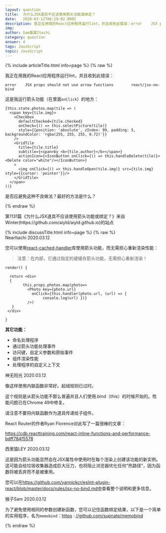 ```yaml
---
layout: question
title:  为什么JSX道具不应该使用箭头功能或绑定？
date:   2020-03-12T08:29:02.000Z
description: 我正在用我的React应用程序运行lint，并且收到此错误：error    JSX props should not use arrow funct...
img: 
author: Sam蛋蛋Itachi
category: question
answer: 4
tags: JavaScript
topic: JavaScript
---
```

<div class="article-root">
  <div class="article">
    {% include articleTitle.html info=page %}
    {% raw %}
    <div class="article-content"><p><font style="vertical-align: inherit;"><font style="vertical-align: inherit;">我正在用我的React应用程序运行lint，并且收到此错误：</font></font></p>

<pre><code>error    JSX props should not use arrow functions        react/jsx-no-bind
</code></pre>

<p><font style="vertical-align: inherit;"><font style="vertical-align: inherit;">这是我运行箭头功能（在里面</font></font><code>onClick</code><font style="vertical-align: inherit;"><font style="vertical-align: inherit;">）的地方：</font></font></p>

<pre><code>{this.state.photos.map(tile =&gt; (<font></font>
  &lt;span key={tile.img}&gt;<font></font>
    &lt;Checkbox<font></font>
      defaultChecked={tile.checked}<font></font>
      onCheck={() =&gt; this.selectPicture(tile)}<font></font>
      style={{position: 'absolute', zIndex: 99, padding: 5, backgroundColor: 'rgba(255, 255, 255, 0.72)'}}<font></font>
    /&gt;<font></font>
    &lt;GridTile<font></font>
      title={tile.title}<font></font>
      subtitle={&lt;span&gt;by &lt;b&gt;{tile.author}&lt;/b&gt;&lt;/span&gt;}<font></font>
      actionIcon={&lt;IconButton onClick={() =&gt; this.handleDelete(tile)}&gt;&lt;Delete color="white"/&gt;&lt;/IconButton&gt;}<font></font>
    &gt;<font></font>
      &lt;img onClick={() =&gt; this.handleOpen(tile.img)} src={tile.img} style={{cursor: 'pointer'}}/&gt;<font></font>
    &lt;/GridTile&gt;<font></font>
  &lt;/span&gt;<font></font>
))}<font></font>
</code></pre>

<p><font style="vertical-align: inherit;"><font style="vertical-align: inherit;">是否应避免这种不良做法？</font><font style="vertical-align: inherit;">最好的方法是什么？</font></font></p></div>
    {% endraw %}
  </div>
  <p class="winter_mark">第1131篇《为什么JSX道具不应该使用箭头功能或绑定？》来自Winter(https://github.com/aiyld/aiyld.github.io)的站点</p>
  <div class="discuss-wrapper">
    {% include discussTitle.html info=page %}
    {% raw %}
    <div class="discuss-list">
    <div class="discuss-item">
        <div class="discuss-parent">
          <div class="discuss-meta">
            <span class="discuss-user">NearItachi</span>
            <span class="discuss-time">2020.03.12</span>
          </div>
          <div class="discuss-comment"><p><font style="vertical-align: inherit;"><font style="vertical-align: inherit;">您可以使用</font></font><a href="https://www.npmjs.com/package/react-cached-handler" rel="nofollow noreferrer"><font style="vertical-align: inherit;"><font style="vertical-align: inherit;">react-cached-handler</font></font></a><font style="vertical-align: inherit;"><font style="vertical-align: inherit;">库</font><font style="vertical-align: inherit;">使用箭头功能</font><font style="vertical-align: inherit;">，而无需担心重新渲染性能：</font></font></p>

<blockquote>
  <p><font style="vertical-align: inherit;"><font style="vertical-align: inherit;">注意：在内部，它通过指定的键缓存箭头功能，无需担心重新渲染！</font></font></p>
</blockquote>

<pre><code>render() {<font></font>
<font></font>
  return &lt;div&gt;<font></font>
  {<font></font>
        this.props.photos.map(photo=&gt;<font></font>
          &lt;Photo key={photo.url}<font></font>
            onClick={this.handler(photo.url, (url) =&gt; { <font></font>
                 console.log(url) })}<font></font>
          /&gt;)<font></font>
   }<font></font>
 &lt;/div&gt;<font></font>
<font></font>
}<font></font>
</code></pre>

<p><strong><font style="vertical-align: inherit;"><font style="vertical-align: inherit;">其它功能：</font></font></strong></p>

<ul>
<li><font style="vertical-align: inherit;"><font style="vertical-align: inherit;">命名处理程序</font></font></li>
<li><font style="vertical-align: inherit;"><font style="vertical-align: inherit;">通过箭头功能处理事件</font></font></li>
<li><font style="vertical-align: inherit;"><font style="vertical-align: inherit;">访问键，自定义参数和原始事件</font></font></li>
<li><font style="vertical-align: inherit;"><font style="vertical-align: inherit;">组件渲染性能</font></font></li>
<li><font style="vertical-align: inherit;"><font style="vertical-align: inherit;">处理程序的自定义上下文</font></font></li>
</ul></div>
        </div></div><div class="discuss-item">
        <div class="discuss-parent">
          <div class="discuss-meta">
            <span class="discuss-user">神无阳光</span>
            <span class="discuss-time">2020.03.12</span>
          </div>
          <div class="discuss-comment"><p><font style="vertical-align: inherit;"><font style="vertical-align: inherit;">像这样使用内联函数非常好。</font><font style="vertical-align: inherit;">起绒规则已过时。</font></font></p>

<p><font style="vertical-align: inherit;"><font style="vertical-align: inherit;">这个规则是从箭头功能不那么普遍并且人们使用.bind（this）的时候开始的。</font><font style="vertical-align: inherit;">性能问题已在Chrome 49中修复。</font></font></p>

<p><font style="vertical-align: inherit;"><font style="vertical-align: inherit;">请注意不要将内联函数作为道具传递给子组件。</font></font></p>

<p><font style="vertical-align: inherit;"><font style="vertical-align: inherit;">React Router的作者Ryan Florence对此写了一篇很棒的文章：</font></font></p>

<p><a href="https://cdb.reacttraining.com/react-inline-functions-and-performance-bdff784f5578" rel="nofollow noreferrer"><font style="vertical-align: inherit;"><font style="vertical-align: inherit;">https://cdb.reacttraining.com/react-inline-functions-and-performance-bdff784f5578</font></font></a></p></div>
        </div></div><div class="discuss-item">
        <div class="discuss-parent">
          <div class="discuss-meta">
            <span class="discuss-user">西里猿LEY</span>
            <span class="discuss-time">2020.03.12</span>
          </div>
          <div class="discuss-comment"><p><font style="vertical-align: inherit;"><font style="vertical-align: inherit;">这是因为箭头功能显然会在JSX属性中使用时在每个渲染上创建该功能的新实例。</font><font style="vertical-align: inherit;">这可能会给垃圾收集器造成巨大压力，也将阻止浏览器优化任何“热路径”，因为函数将被丢弃而不是被重用。</font></font></p>

<p><font style="vertical-align: inherit;"><font style="vertical-align: inherit;">您可以在</font><a href="https://github.com/yannickcr/eslint-plugin-react/blob/master/docs/rules/jsx-no-bind.md" rel="noreferrer"><font style="vertical-align: inherit;">https://github.com/yannickcr/eslint-plugin-react/blob/master/docs/rules/jsx-no-bind.md中</font></a><font style="vertical-align: inherit;">查看整个说明和更多信息。</font></font><a href="https://github.com/yannickcr/eslint-plugin-react/blob/master/docs/rules/jsx-no-bind.md" rel="noreferrer"><font style="vertical-align: inherit;"></font></a></p></div>
        </div></div><div class="discuss-item">
        <div class="discuss-parent">
          <div class="discuss-meta">
            <span class="discuss-user">猴子Sam</span>
            <span class="discuss-time">2020.03.12</span>
          </div>
          <div class="discuss-comment"><p><font style="vertical-align: inherit;"><font style="vertical-align: inherit;">为了避免使用相同的参数创建新函数，您可以记住函数绑定结果，以下是一个简单的实用程序，名为</font></font><code>memobind</code><font style="vertical-align: inherit;"><font style="vertical-align: inherit;">：</font><a href="https://github.com/supnate/memobind" rel="nofollow"><font style="vertical-align: inherit;">https</font></a><font style="vertical-align: inherit;"> : </font></font><a href="https://github.com/supnate/memobind" rel="nofollow"><font style="vertical-align: inherit;"><font style="vertical-align: inherit;">//github.com/supnate/memobind</font></font></a></p></div>
        </div></div>
    </div>
    {% endraw %}
  </div>
<div>
